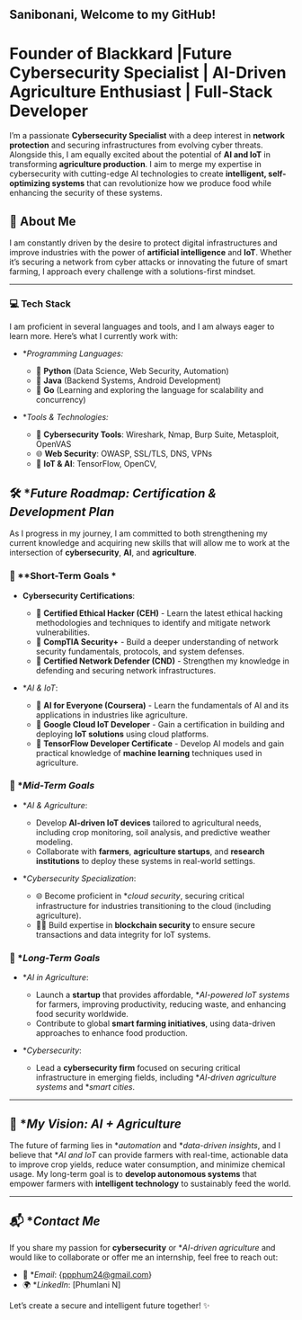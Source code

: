 ## Sanibonani, Welcome to my GitHub! 

# Founder of Blackkard |Future Cybersecurity Specialist | AI-Driven Agriculture Enthusiast | Full-Stack Developer

  
I’m a passionate **Cybersecurity Specialist** with a deep interest in **network protection** and securing infrastructures from evolving cyber threats. Alongside this, I am equally excited about the potential of **AI and IoT** in transforming **agriculture production**. I aim to merge my expertise in cybersecurity with cutting-edge AI technologies to create **intelligent, self-optimizing systems** that can revolutionize how we produce food while enhancing the security of these systems.

## 🚀 **About Me**
I am constantly driven by the desire to protect digital infrastructures and improve industries with the power of **artificial intelligence** and **IoT**. Whether it’s securing a network from cyber attacks or innovating the future of smart farming, I approach every challenge with a solutions-first mindset.

---

### 💻 Tech Stack
I am proficient in several languages and tools, and I am always eager to learn more. Here’s what I currently work with:

- **Programming Languages:*
  - 🔹 **Python** (Data Science, Web Security, Automation)
  - 🔹 **Java** (Backend Systems, Android Development)
  - 🔹 **Go** (Learning and exploring the language for scalability and concurrency)

- **Tools & Technologies:*
  - 🔐 **Cybersecurity Tools**: Wireshark, Nmap, Burp Suite, Metasploit, OpenVAS
  - 🌐 **Web Security**: OWASP, SSL/TLS, DNS, VPNs
  - 📡 **IoT & AI**: TensorFlow, OpenCV, 


## 🛠️ **Future Roadmap: Certification & Development Plan*

As I progress in my journey, I am committed to both strengthening my current knowledge and acquiring new skills that will allow me to work at the intersection of **cybersecurity**, **AI**, and **agriculture**.

### 📅 **Short-Term Goals *

- **Cybersecurity Certifications**:
  - 📜 **Certified Ethical Hacker (CEH)** - Learn the latest ethical hacking methodologies and techniques to identify and mitigate network vulnerabilities.
  - 📜 **CompTIA Security+** - Build a deeper understanding of network security fundamentals, protocols, and system defenses.
  - 📜 **Certified Network Defender (CND)** - Strengthen my knowledge in defending and securing network infrastructures.

- **AI & IoT*:
  - 📜 **AI for Everyone (Coursera)** - Learn the fundamentals of AI and its applications in industries like agriculture.
  - 📜 **Google Cloud IoT Developer** - Gain a certification in building and deploying **IoT solutions** using cloud platforms.
  - 📜 **TensorFlow Developer Certificate** - Develop AI models and gain practical knowledge of **machine learning** techniques used in agriculture.

### 📅 **Mid-Term Goals*

- **AI & Agriculture*:
  - Develop **AI-driven IoT devices** tailored to agricultural needs, including crop monitoring, soil analysis, and predictive weather modeling.
  - Collaborate with **farmers**, **agriculture startups**, and **research institutions** to deploy these systems in real-world settings.
  
- **Cybersecurity Specialization*:
  - 🌐 Become proficient in **cloud security*, securing critical infrastructure for industries transitioning to the cloud (including agriculture).
  - 👨‍💻 Build expertise in **blockchain security** to ensure secure transactions and data integrity for IoT systems.

### 📅 **Long-Term Goals*

- **AI in Agriculture*: 
  - Launch a **startup** that provides affordable, **AI-powered IoT systems* for farmers, improving productivity, reducing waste, and enhancing food security worldwide.
  - Contribute to global **smart farming initiatives**, using data-driven approaches to enhance food production.

- **Cybersecurity*:
  - Lead a **cybersecurity firm** focused on securing critical infrastructure in emerging fields, including **AI-driven agriculture systems* and **smart cities*.

---

## 🌱 **My Vision: AI + Agriculture*
The future of farming lies in **automation* and **data-driven insights*, and I believe that **AI and IoT* can provide farmers with real-time, actionable data to improve crop yields, reduce water consumption, and minimize chemical usage. My long-term goal is to **develop autonomous systems** that empower farmers with **intelligent technology** to sustainably feed the world.


---

## 📬 **Contact Me*
If you share my passion for **cybersecurity** or **AI-driven agriculture* and would like to collaborate or offer me an internship, feel free to reach out:

- 📧 **Email*: {ppphum24@gmail.com}
- 🌍 **LinkedIn*: [Phumlani N]

Let’s create a secure and intelligent future together! ✨








